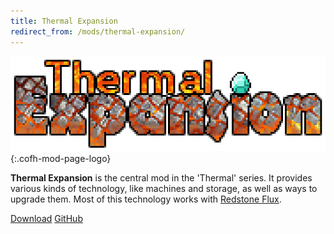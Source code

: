 ```yaml
---
title: Thermal Expansion
redirect_from: /mods/thermal-expansion/
---
```


![Thermal Expansion logo](/assets/images/modlogos/thermal-expansion.png){:.cofh-mod-page-logo}


**Thermal Expansion** is the central mod in the 'Thermal' series. It provides
various kinds of technology, like machines and storage, as well as ways to
upgrade them. Most of this technology works with [Redstone
Flux](/docs/redstone-flux/).


<!-- overview of stuff in the mod goes here -->


<div class="uk-margin-top uk-button-group">
    <a class="uk-button uk-button-large uk-button-success uk-text-bold" href="/downloads/">Download</a>
    <a class="uk-button uk-button-large" href="https://github.com/CoFH/ThermalExpansion">GitHub</a>
</div>

